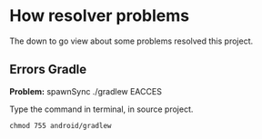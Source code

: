 # How resolver problems

The down to go view about some problems resolved this project.

## Errors Gradle

  **Problem:** spawnSync ./gradlew EACCES

  Type the command in terminal, in source project.

    chmod 755 android/gradlew

